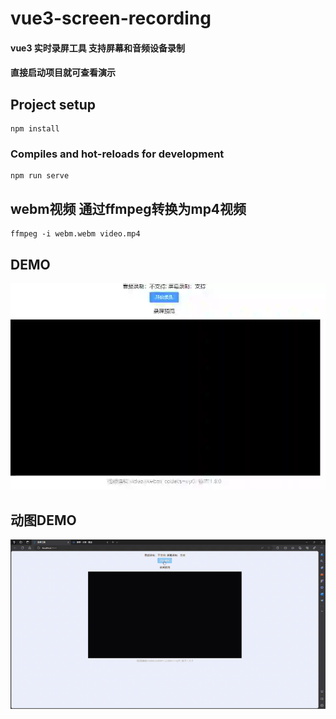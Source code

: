 

# vue3-screen-recording

#### vue3 实时录屏工具 支持屏幕和音频设备录制
#### 直接启动项目就可查看演示




## Project setup
```
npm install
```

### Compiles and hot-reloads for development
```
npm run serve
```

## webm视频 通过ffmpeg转换为mp4视频
```
ffmpeg -i webm.webm video.mp4
```

## DEMO
![Alt text](demo-1.webp)

## 动图DEMO
![Alt text](demo.gif)
